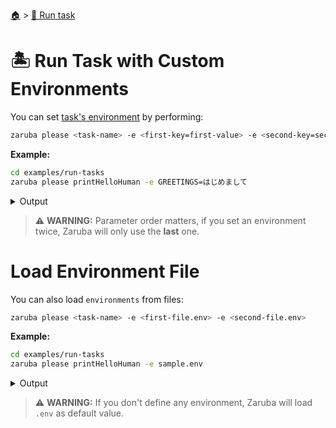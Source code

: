 <!--startTocHeader-->
[🏠](../README.md) > [🏃 Run task](README.md)
# 🏝️ Run Task with Custom Environments
<!--endTocHeader-->

You can set [task's environment](../core-concepts/task/task-envs/README.md) by performing:

```bash
zaruba please <task-name> -e <first-key=first-value> -e <second-key=second-value>
```

__Example:__

<!--startCode-->
```bash
cd examples/run-tasks
zaruba please printHelloHuman -e GREETINGS=はじめまして
```
 
<details>
<summary>Output</summary>
 
```````
Job Starting...
 Elapsed Time: 953ns
 Current Time: 07:44:58
  Run  'printHelloHuman' command on /home/gofrendi/zaruba/docs/examples/run-tasks
   printHelloHuman       07:44:58.542 はじめまして human
  Successfully running  'printHelloHuman' command
  Job Running...
 Elapsed Time: 101.853894ms
 Current Time: 07:44:58
  
  Job Complete!!! 
  Terminating
  Job Ended...
 Elapsed Time: 213.858336ms
 Current Time: 07:44:58
zaruba please printHelloHuman -e 'GREETINGS=はじめまして'
```````
</details>
<!--endCode-->


> ⚠️ __WARNING:__ Parameter order matters, if you set an environment twice, Zaruba will only use the __last__ one.

# Load Environment File

You can also load `environments` from files:

```bash
zaruba please <task-name> -e <first-file.env> -e <second-file.env>
```

__Example:__

<!--startCode-->
```bash
cd examples/run-tasks
zaruba please printHelloHuman -e sample.env
```
 
<details>
<summary>Output</summary>
 
```````
Job Starting...
 Elapsed Time: 1.437µs
 Current Time: 07:44:58
  Run  'printHelloHuman' command on /home/gofrendi/zaruba/docs/examples/run-tasks
   printHelloHuman       07:44:58.92  Hola human
  Successfully running  'printHelloHuman' command
  Job Running...
 Elapsed Time: 103.360566ms
 Current Time: 07:44:59
  
  Job Complete!!! 
  Terminating
  Job Ended...
 Elapsed Time: 214.916554ms
 Current Time: 07:44:59
zaruba please printHelloHuman -e 'sample.env'
```````
</details>
<!--endCode-->

>  ⚠️ __WARNING:__  If you don't define any environment, Zaruba will load `.env` as default value.

<!--startTocSubTopic-->
<!--endTocSubTopic-->